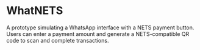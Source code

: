# WhatNETS
A prototype simulating a WhatsApp interface with a NETS payment button. Users can enter a payment amount and generate a NETS-compatible QR code to scan and complete transactions.
